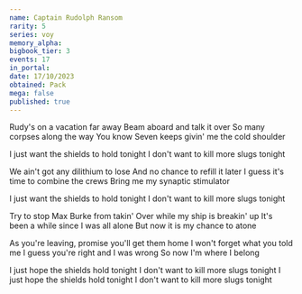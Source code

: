 ```yaml
---
name: Captain Rudolph Ransom
rarity: 5
series: voy
memory_alpha:
bigbook_tier: 3
events: 17
in_portal:
date: 17/10/2023
obtained: Pack
mega: false
published: true
---
```


Rudy's on a vacation far away
Beam aboard and talk it over
So many corpses along the way
You know Seven keeps givin' me the cold shoulder

I just want the shields to hold tonight
I don't want to kill more slugs tonight

We ain't got any dilithium to lose
And no chance to refill it later
I guess it's time to combine the crews
Bring me my synaptic stimulator

I just want the shields to hold tonight
I don't want to kill more slugs tonight

Try to stop Max Burke from takin'
Over while my ship is breakin' up
It's been a while since I was all alone
But now it is my chance to atone

As you're leaving, promise you'll get them home
I won't forget what you told me
I guess you're right and I was wrong
So now I'm where I belong

I just hope the shields hold tonight
I don't want to kill more slugs tonight
I just hope the shields hold tonight
I don't want to kill more slugs tonight
